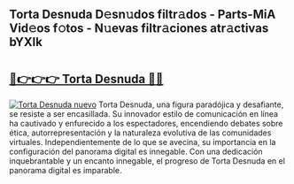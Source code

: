 ## Torta Desnuda D𝚎sn𝚞dos filtr𝚊dos - Parts-MiA Vid𝚎os f𝚘tos - N𝚞evas filtr𝚊ciones atr𝚊ctivas bYXlk

# <h2><a href="http://mbapky4.tromn.icu/?c=Torta+Desnuda">🔗👉👉👉 Torta Desnuda 🔗🔗</a></h2>

[![Torta Desnuda nuevo](https://i.imgur.com/pEAQMta.gif)](http://mbapky4.tromn.icu/?c=Torta+Desnuda)
Torta Desnuda, una figura paradójica y desafiante, se resiste a ser encasillada. Su innovador estilo de comunicación en línea ha cautivado y enfurecido a los espectadores, encendiendo debates sobre ética, autorrepresentación y la naturaleza evolutiva de las comunidades virtuales. Independientemente de lo que se avecina, su importancia en la configuración del panorama digital es innegable. Con una dedicación inquebrantable y un encanto innegable, el progreso de Torta Desnuda en el panorama digital es imparable.
